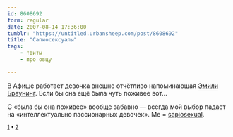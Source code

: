 ```yaml
---
id: 8608692
form: regular
date: 2007-08-14 17:36:00
tumblr: "https://untitled.urbansheep.com/post/8608692"
title: "Сапиосексуалы"
tags:
    - твиты
    - про овцу

---
```


<p>В Афише работает девочка внешне отчётливо напоминающая <a href="http://images.google.ru/images?rlz=1C1GGLS_enRU291TR306&amp;sourceid=chrome&amp;q=emily%20browning&amp;um=1&amp;ie=UTF-8&amp;sa=N&amp;hl=ru&amp;tab=wi">Эмили Браунинг</a>. Если бы она ещё была чуть поживее вот&hellip;</p>

<p>С «была бы она поживее» вообще забавно — всегда мой выбор падает на «интеллектуально пассионарных девочек». Me = <a href="http://www.urbandictionary.com/define.php?term=sapiosexual">sapiosexual</a>.</p>

<p><small><a href="http://twitter.com/urbansheep/statuses/205511962">1</a> • <a href="http://twitter.com/urbansheep/statuses/205537372">2</a></small></p>

